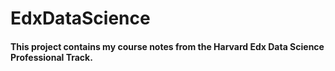 # EdxDataScience

#### This project contains my course notes from the Harvard Edx Data Science Professional Track. 